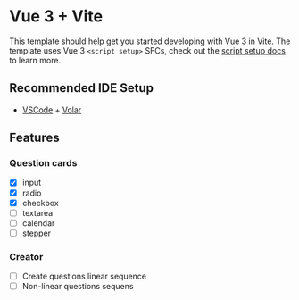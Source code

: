 # Vue 3 + Vite

This template should help get you started developing with Vue 3 in Vite. The template uses Vue 3 `<script setup>` SFCs, check out the [script setup docs](https://v3.vuejs.org/api/sfc-script-setup.html#sfc-script-setup) to learn more.

## Recommended IDE Setup

- [VSCode](https://code.visualstudio.com/) + [Volar](https://marketplace.visualstudio.com/items?itemName=johnsoncodehk.volar)


## Features

### Question cards

- [x] input
- [x] radio
- [x] checkbox
- [ ] textarea
- [ ] calendar
- [ ] stepper

### Creator

- [ ] Create questions linear sequence
- [ ] Non-linear questions sequens
